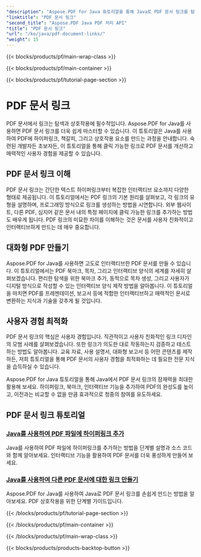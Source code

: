 ```yaml
---
"description": "Aspose.PDF for Java 튜토리얼을 통해 Java로 PDF 문서 링크를 탐색해 보세요. 하이퍼링크, 북마크, 인터랙티브 PDF를 손쉽게 만들 수 있습니다."
"linktitle": "PDF 문서 링크"
"second_title": "Aspose.PDF Java PDF 처리 API"
"title": "PDF 문서 링크"
"url": "/ko/java/pdf-document-links/"
"weight": 15
---
```


{{< blocks/products/pf/main-wrap-class >}}

{{< blocks/products/pf/main-container >}}

{{< blocks/products/pf/tutorial-page-section >}}

# PDF 문서 링크


PDF 문서에서 링크는 탐색과 상호작용에 필수적입니다. Aspose.PDF for Java를 사용하면 PDF 문서 링크를 더욱 쉽게 마스터할 수 있습니다. 이 튜토리얼은 Java를 사용하여 PDF에 하이퍼링크, 책갈피, 그리고 상호작용 요소를 만드는 과정을 안내합니다. 숙련된 개발자든 초보자든, 이 튜토리얼을 통해 클릭 가능한 링크로 PDF 문서를 개선하고 매력적인 사용자 경험을 제공할 수 있습니다.

## PDF 문서 링크 이해

PDF 문서 링크는 간단한 텍스트 하이퍼링크부터 복잡한 인터랙티브 요소까지 다양한 형태로 제공됩니다. 이 튜토리얼에서는 PDF 링크의 기본 원리를 살펴보고, 각 링크의 유형을 설명하며, 프로그래밍 방식으로 링크를 생성하는 방법을 시연합니다. 외부 웹사이트, 다른 PDF, 심지어 같은 문서 내의 특정 페이지에 클릭 가능한 링크를 추가하는 방법도 배우게 됩니다. PDF 링크의 미묘한 차이를 이해하는 것은 문서를 사용자 친화적이고 인터랙티브하게 만드는 데 매우 중요합니다.

## 대화형 PDF 만들기

Aspose.PDF for Java를 사용하면 고도로 인터랙티브한 PDF 문서를 만들 수 있습니다. 이 튜토리얼에서는 PDF 북마크, 목차, 그리고 인터랙티브 양식의 세계를 자세히 살펴보겠습니다. 편리한 탐색을 위한 북마크 추가, 동적으로 목차 생성, 그리고 사용자가 디지털 방식으로 작성할 수 있는 인터랙티브 양식 제작 방법을 알아봅니다. 이 튜토리얼을 마치면 PDF를 프레젠테이션, 보고서 등에 적합한 인터랙티브하고 매력적인 문서로 변환하는 지식과 기술을 갖추게 될 것입니다.

## 사용자 경험 최적화

PDF 문서 링크의 핵심은 사용자 경험입니다. 직관적이고 사용자 친화적인 링크 디자인의 모범 사례를 살펴보겠습니다. 또한 링크가 의도한 대로 작동하는지 검증하고 테스트하는 방법도 알아봅니다. 교육 자료, 사용 설명서, 대화형 보고서 등 어떤 콘텐츠를 제작하든, 저희 튜토리얼을 통해 PDF 문서의 사용자 경험을 최적화하는 데 필요한 전문 지식을 습득하실 수 있습니다.

Aspose.PDF for Java 튜토리얼을 통해 Java에서 PDF 문서 링크의 잠재력을 최대한 활용해 보세요. 하이퍼링크, 북마크, 인터랙티브 기능을 추가하여 PDF의 완성도를 높이고, 이전과는 비교할 수 없을 만큼 효과적으로 청중의 참여를 유도하세요.

## PDF 문서 링크 튜토리얼
### [Java를 사용하여 PDF 파일에 하이퍼링크 추가](./add-hyperlink-in-pdf-file-using-java/)
Java를 사용하여 PDF 파일에 하이퍼링크를 추가하는 방법을 단계별 설명과 소스 코드와 함께 알아보세요. 인터랙티브 기능을 활용하여 PDF 문서를 더욱 풍성하게 만들어 보세요.
### [Java를 사용하여 다른 PDF 문서에 대한 링크 만들기](./create-a-link-to-another-pdf-document-using-java/)
Aspose.PDF for Java를 사용하여 Java로 PDF 문서 링크를 손쉽게 만드는 방법을 알아보세요. PDF 상호작용을 위한 단계별 가이드입니다.

{{< /blocks/products/pf/tutorial-page-section >}}

{{< /blocks/products/pf/main-container >}}

{{< /blocks/products/pf/main-wrap-class >}}

{{< blocks/products/products-backtop-button >}}
